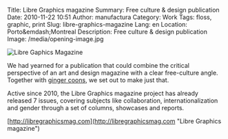 Title: Libre Graphics magazine
Summary: Free culture & design publication
Date: 2010-11-22 10:51
Author: manufactura
Category: Work
Tags: floss, graphic, print
Slug: libre-graphics-magazine
Lang: en
Location: Porto&emdash;Montreal
Description: Free culture & design publication
Image: /media/opening-image.jpg

![Libre Gaphics Magazine]({filename}/media/opening-image.jpg)

We had yearned for a publication that could combine the
critical perspective of an art and design magazine with a clear
free-culture angle. Together with [ginger coons](http://adaptstudio.ca),
we set out to make just that.

Active since 2010, the Libre Graphics magazine project has already
released 7 issues, covering subjects like collaboration,
internationalization and gender through a set of columns, showcases and
reports.

[http://libregraphicsmag.com](http://libregraphicsmag.com "Libre Graphics magazine")
